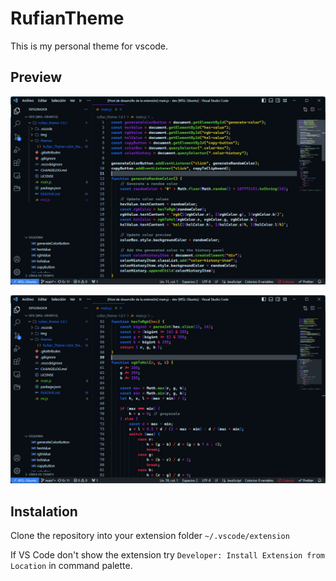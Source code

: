 # RufianTheme

This is my personal theme for vscode.

## Preview

![pv](https://github.com/EdgarEspinozaN/rufian-vscode-theme/raw/main/Img/ej1.png)

![pv2](https://github.com/EdgarEspinozaN/rufian-vscode-theme/raw/main/Img/ej.png)

## Instalation

Clone the repository into your extension folder
`~/.vscode/extension`

If VS Code don't show the extension try `Developer: Install Extension from Location` in command palette.

